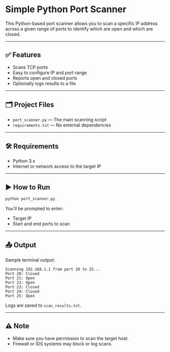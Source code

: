 # Simple Python Port Scanner

This Python-based port scanner allows you to scan a specific IP address across a given range of ports to identify which are open and which are closed.

---

## ✅ Features

- Scans TCP ports
- Easy to configure IP and port range
- Reports open and closed ports
- Optionally logs results to a file

---

## 🗂️ Project Files

- `port_scanner.py` — The main scanning script
- `requirements.txt` — No external dependencies

---

## 🛠️ Requirements

- Python 3.x
- Internet or network access to the target IP

---

## ▶️ How to Run

```bash
python port_scanner.py
```

You'll be prompted to enter:
- Target IP
- Start and end ports to scan

---

## 📤 Output

Sample terminal output:
```
Scanning 192.168.1.1 from port 20 to 25...
Port 20: Closed
Port 21: Open
Port 22: Open
Port 23: Closed
Port 24: Closed
Port 25: Open
```

Logs are saved to `scan_results.txt`.

---

## ⚠️ Note

- Make sure you have permission to scan the target host.
- Firewall or IDS systems may block or log scans.

